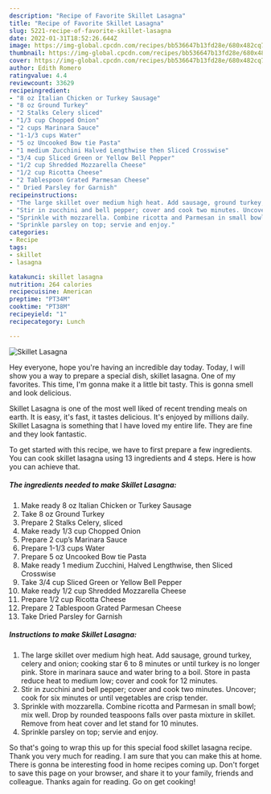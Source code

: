 ```yaml
---
description: "Recipe of Favorite Skillet Lasagna"
title: "Recipe of Favorite Skillet Lasagna"
slug: 5221-recipe-of-favorite-skillet-lasagna
date: 2022-01-31T18:52:26.644Z
image: https://img-global.cpcdn.com/recipes/bb536647b13fd28e/680x482cq70/skillet-lasagna-recipe-main-photo.jpg
thumbnail: https://img-global.cpcdn.com/recipes/bb536647b13fd28e/680x482cq70/skillet-lasagna-recipe-main-photo.jpg
cover: https://img-global.cpcdn.com/recipes/bb536647b13fd28e/680x482cq70/skillet-lasagna-recipe-main-photo.jpg
author: Edith Romero
ratingvalue: 4.4
reviewcount: 33629
recipeingredient:
- "8 oz Italian Chicken or Turkey Sausage"
- "8 oz Ground Turkey"
- "2 Stalks Celery sliced"
- "1/3 cup Chopped Onion"
- "2 cups Marinara Sauce"
- "1-1/3 cups Water"
- "5 oz Uncooked Bow tie Pasta"
- "1 medium Zucchini Halved Lengthwise then Sliced Crosswise"
- "3/4 cup Sliced Green or Yellow Bell Pepper"
- "1/2 cup Shredded Mozzarella Cheese"
- "1/2 cup Ricotta Cheese"
- "2 Tablespoon Grated Parmesan Cheese"
- " Dried Parsley for Garnish"
recipeinstructions:
- "The large skillet over medium high heat. Add sausage, ground turkey, celery and onion; cooking star 6 to 8 minutes or until turkey is no longer pink. Store in marinara sauce and water bring to a boil. Store in pasta reduce heat to medium low; cover and cook for 12 minutes."
- "Stir in zucchini and bell pepper; cover and cook two minutes. Uncover; cook for six minutes or until vegetables are crisp tender."
- "Sprinkle with mozzarella. Combine ricotta and Parmesan in small bowl; mix well. Drop by rounded teaspoons falls over pasta mixture in skillet. Remove from heat cover and let stand for 10 minutes."
- "Sprinkle parsley on top; servie and enjoy."
categories:
- Recipe
tags:
- skillet
- lasagna

katakunci: skillet lasagna 
nutrition: 264 calories
recipecuisine: American
preptime: "PT34M"
cooktime: "PT38M"
recipeyield: "1"
recipecategory: Lunch

---
```



![Skillet Lasagna](https://img-global.cpcdn.com/recipes/bb536647b13fd28e/680x482cq70/skillet-lasagna-recipe-main-photo.jpg)

Hey everyone, hope you're having an incredible day today. Today, I will show you a way to prepare a special dish, skillet lasagna. One of my favorites. This time, I'm gonna make it a little bit tasty. This is gonna smell and look delicious.

Skillet Lasagna is one of the most well liked of recent trending meals on earth. It is easy, it's fast, it tastes delicious. It's enjoyed by millions daily. Skillet Lasagna is something that I have loved my entire life. They are fine and they look fantastic.




To get started with this recipe, we have to first prepare a few ingredients. You can cook skillet lasagna using 13 ingredients and 4 steps. Here is how you can achieve that.

<!--inarticleads1-->

##### The ingredients needed to make Skillet Lasagna:

1. Make ready 8 oz Italian Chicken or Turkey Sausage
1. Take 8 oz Ground Turkey
1. Prepare 2 Stalks Celery, sliced
1. Make ready 1/3 cup Chopped Onion
1. Prepare 2 cup’s Marinara Sauce
1. Prepare 1-1/3 cups Water
1. Prepare 5 oz Uncooked Bow tie Pasta
1. Make ready 1 medium Zucchini, Halved Lengthwise, then Sliced Crosswise
1. Take 3/4 cup Sliced Green or Yellow Bell Pepper
1. Make ready 1/2 cup Shredded Mozzarella Cheese
1. Prepare 1/2 cup Ricotta Cheese
1. Prepare 2 Tablespoon Grated Parmesan Cheese
1. Take  Dried Parsley for Garnish




<!--inarticleads2-->

##### Instructions to make Skillet Lasagna:

1. The large skillet over medium high heat. Add sausage, ground turkey, celery and onion; cooking star 6 to 8 minutes or until turkey is no longer pink. Store in marinara sauce and water bring to a boil. Store in pasta reduce heat to medium low; cover and cook for 12 minutes.
1. Stir in zucchini and bell pepper; cover and cook two minutes. Uncover; cook for six minutes or until vegetables are crisp tender.
1. Sprinkle with mozzarella. Combine ricotta and Parmesan in small bowl; mix well. Drop by rounded teaspoons falls over pasta mixture in skillet. Remove from heat cover and let stand for 10 minutes.
1. Sprinkle parsley on top; servie and enjoy.




So that's going to wrap this up for this special food skillet lasagna recipe. Thank you very much for reading. I am sure that you can make this at home. There is gonna be interesting food in home recipes coming up. Don't forget to save this page on your browser, and share it to your family, friends and colleague. Thanks again for reading. Go on get cooking!
